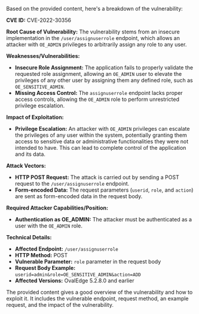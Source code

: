 Based on the provided content, here's a breakdown of the vulnerability:

**CVE ID:** CVE-2022-30356

**Root Cause of Vulnerability:** The vulnerability stems from an insecure implementation in the `/user/assignuserrole` endpoint, which allows an attacker with `OE_ADMIN` privileges to arbitrarily assign any role to any user.

**Weaknesses/Vulnerabilities:**
*   **Insecure Role Assignment:** The application fails to properly validate the requested role assignment, allowing an `OE_ADMIN` user to elevate the privileges of any other user by assigning them any defined role, such as `OE_SENSITIVE_ADMIN`.
*   **Missing Access Control:** The `assignuserrole` endpoint lacks proper access controls, allowing the `OE_ADMIN` role to perform unrestricted privilege escalation.

**Impact of Exploitation:**
*   **Privilege Escalation:** An attacker with `OE_ADMIN` privileges can escalate the privileges of any user within the system, potentially granting them access to sensitive data or administrative functionalities they were not intended to have. This can lead to complete control of the application and its data.

**Attack Vectors:**
*   **HTTP POST Request:** The attack is carried out by sending a POST request to the `/user/assignuserrole` endpoint.
*   **Form-encoded Data:** The request parameters (`userid`, `role`, and `action`) are sent as form-encoded data in the request body.

**Required Attacker Capabilities/Position:**
*   **Authentication as OE_ADMIN:** The attacker must be authenticated as a user with the `OE_ADMIN` role.

**Technical Details:**
*   **Affected Endpoint:** `/user/assignuserrole`
*   **HTTP Method:** POST
*   **Vulnerable Parameter:**  `role` parameter in the request body
*   **Request Body Example:** `userid=admin&role=OE_SENSITIVE_ADMIN&action=ADD`
*   **Affected Versions:** OvalEdge 5.2.8.0 and earlier

The provided content gives a good overview of the vulnerability and how to exploit it. It includes the vulnerable endpoint, request method, an example request, and the impact of the vulnerability.